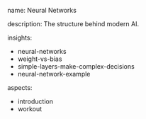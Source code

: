 name: Neural Networks

description: The structure behind modern AI.

insights:
  - neural-networks
  - weight-vs-bias
  - simple-layers-make-complex-decisions
  - neural-network-example
  
aspects:
  - introduction
  - workout
 